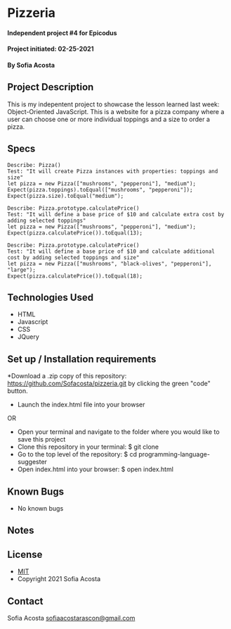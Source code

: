 # Pizzeria
#### Independent project #4 for Epicodus
#### Project initiated: 02-25-2021
#### By Sofia Acosta
## Project Description
This is my indepentent project to showcase the lesson learned last week: Object-Oriented JavaScript. This is a website for a pizza company where a user can choose one or more individual toppings and a size to order a pizza.      
## Specs
 
```
Describe: Pizza()
Test: "It will create Pizza instances with properties: toppings and size"
let pizza = new Pizza(["mushrooms", "pepperoni"], "medium");
Expect(pizza.toppings).toEqual(["mushrooms", "pepperoni"]);
Expect(pizza.size).toEqual("medium");

Describe: Pizza.prototype.calculatePrice()
Test: "It will define a base price of $10 and calculate extra cost by adding selected toppings"
let pizza = new Pizza(["mushrooms", "pepperoni"], "medium");
Expect(pizza.calculatePrice()).toEqual(13);

Describe: Pizza.prototype.calculatePrice()
Test: "It will define a base price of $10 and calculate additional cost by adding selected toppings and size"
let pizza = new Pizza(["mushrooms", "black-olives", "pepperoni"], "large");
Expect(pizza.calculatePrice()).toEqual(18);

```

## Technologies Used
* HTML
* Javascript
* CSS
* JQuery
## Set up / Installation requirements
*Download a .zip copy of this repository: https://github.com/Sofacosta/pizzeria.git by clicking the green "code" button. 
* Launch the index.html file into your browser
 
OR
 
* Open your terminal and navigate to the folder where you would like to save this project
* Clone this repository in your terminal: $ git clone
* Go to the top level of the repository: $ cd programming-language-suggester
* Open index.html into your browser: $ open index.html
 
## Known Bugs
* No known bugs
## Notes

## License
* [MIT](https://choosealicense.com/licenses/mit)
* Copyright 2021 Sofia Acosta
## Contact
Sofia Acosta sofiaacostarascon@gmail.com
 


